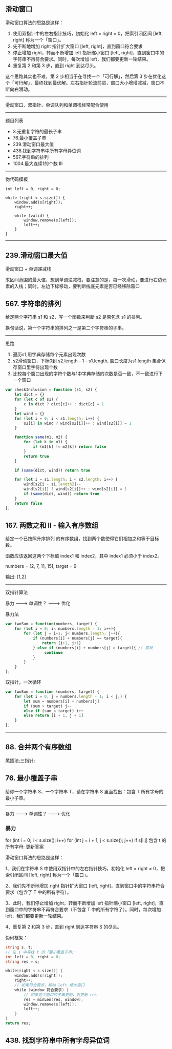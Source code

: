 
## 滑动窗口

滑动窗口算法的思路是这样：

1. 使用双指针中的左右指针技巧，初始化 left = right = 0，把索引闭区间 [left, right] 称为一个「窗口」。
2. 先不断地增加 right 指针扩大窗口 [left, right]，直到窗口符合要求
3. 停止增加 right，转而不断增加 left 指针缩小窗口 [left, right]，直到窗口中的字符串不再符合要求。同时，每次增加 left，我们都要更新一轮结果。
4. 重复第 2 和第 3 步，直到 right 到达尽头。

这个思路其实也不难，第 2 步相当于在寻找一个「可行解」，然后第 3 步在优化这个「可行解」，最终找到最优解。左右指针轮流前进，窗口大小增增减减，窗口不断向右滑动。

---


滑动窗口、双指针、单调队列和单调栈经常配合使用

---

题目列表

- 3.无重复字符的最长子串
- 76.最小覆盖子串
- 239.滑动窗口最大值
- 438.找到字符串中所有字母异位词
- 567.字符串的排列
- 1004.最大连续1的个数 III


---

伪代码模板

```template
int left = 0, right = 0;

while (right < s.size()) {
    window.add(s[right]);
    right++;

    while (valid) {
        window.remove(s[left]);
        left++;
    }
}
```

---

## 239.滑动窗口最大值

滑动窗口 + 单调递减栈

求区间范围的最大值，想到单调递减栈，要注意的是，每一次滑动，要进行右边元素的入栈；同时，左边下标移动，要判断栈底元素是否已经移除窗口

## 567. 字符串的排列

给定两个字符串 s1 和 s2，写一个函数来判断 s2 是否包含 s1 的排列。

换句话说，第一个字符串的排列之一是第二个字符串的子串。

---

思路

1. 遍历s1,用字典存储每个元素出现次数
2. s2滑动窗口，下标0到 s2.length - 1 - s1.length, 窗口长度为s1.length
	集合保存窗口里字符出现个数
3. 比较每个窗口出现的字符个数与1中字典存储的次数是否一致，不一致进行下一个窗口

```javascript
var checkInclusion = function (s1, s2) {
    let dict = {}
    for (let c of s1) {
        c in dict ? dict[c]++ : dict[c] = 1
    }
    let wind = {}
    for (let i = 0; i < s1.length; i++) {
        s2[i] in wind ? wind[s2[i]]++ : wind[s2[i]] = 1
    }

    function same(m1, m2) {
        for (let k in m1) {
            if (m1[k] != m2[k]) return false
        }
        return true
    }

    if (same(dict, wind)) return true

    for (let i = s1.length; i < s2.length; i++) {
        wind[s2[i - s1.length]]--
        wind[s2[i]] ? wind[s2[i]]++ : wind[s2[i]] = 1
        if (same(dict, wind)) return true
    }
    return false
};
```

## 167. 两数之和 II - 输入有序数组

给定一个已按照升序排列 的有序数组，找到两个数使得它们相加之和等于目标数。

函数应该返回这两个下标值 index1 和 index2，其中 index1 必须小于 index2。

numbers = [2, 7, 11, 15], target = 9

输出: [1,2]

---

双指针算法

暴力 ---> 单调性？ --->  优化

暴力法

```javascript
var twoSum = function(numbers, target) {
    for (let i = 0; i< numbers.length - 1; i++){
        for (let j = i+1; j< numbers.length; j++){
            if (numbers[i] + numbers[j] == target){
                return [i+1, j+1]
            } else if (numbers[i] + numbers[j] > target){ // 剪枝
                 continue
            }
        }
    }
};
```

双指针，一次循环

```javascript
var twoSum = function (numbers, target) {
    for (let i = 0, j = numbers.length - 1; i < j;) {
        let sum = numbers[i] + numbers[j]
        if (sum > target) j--
        else if (sum < target) i++
        else return [i + 1, j + 1]
    }
};
```

---

## 88. 合并两个有序数组

尾插法;三指针;


## 76. 最小覆盖子串

给你一个字符串 S、一个字符串 T，请在字符串 S 里面找出：包含 T 所有字母的最小子串。

---

暴力 ---> 单调性？ ---> 优化

### 暴力

for (int i = 0; i < s.size(); i++)
    for (int j = i + 1; j < s.size(); j++)
        if s[i:j] 包含 t 的所有字母:
            更新答案

滑动窗口算法的思路是这样：

1、我们在字符串 S 中使用双指针中的左右指针技巧，初始化 left = right = 0，把索引闭区间 [left, right] 称为一个「窗口」。

2、我们先不断地增加 right 指针扩大窗口 [left, right]，直到窗口中的字符串符合要求（包含了 T 中的所有字符）。

3、此时，我们停止增加 right，转而不断增加 left 指针缩小窗口 [left, right]，直到窗口中的字符串不再符合要求（不包含 T 中的所有字符了）。同时，每次增加 left，我们都要更新一轮结果。

4、重复第 2 和第 3 步，直到 right 到达字符串 S 的尽头。

伪码框架：

```go
string s, t;
// 在 s 中寻找 t 的「最小覆盖子串」
int left = 0, right = 0;
string res = s;

while(right < s.size()) {
    window.add(s[right]);
    right++;
    // 如果符合要求，移动 left 缩小窗口
    while (window 符合要求) {
        // 如果这个窗口的子串更短，则更新 res
        res = minLen(res, window);
        window.remove(s[left]);
        left++;
    }
}
return res;

```

## 438. 找到字符串中所有字母异位词
